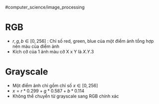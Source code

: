 #computer_science/image_processing
# RGB
- $r,g,b \in [0,256]$ : Chỉ số red, green, blue của một điểm ảnh tổng hợp nên màu của điểm ảnh
- Kích cỡ của 1 ảnh màu cỡ X x Y là $X.Y.3$
# Grayscale
- Một điểm ảnh chỉ gồm chỉ số $x \in [0,256]$
- $x=r*0.299 + g*0.587 + b*0.114$
- Không thể chuyển từ grayscale sang RGB chính xác
